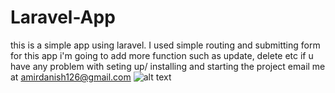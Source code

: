 # Laravel-App
this is a simple app using laravel. I used simple routing and submitting form for this app 
i'm going to add more function such as update, delete etc
if u have any problem with seting up/ installing and starting the project email me at amirdanish126@gmail.com
![alt text](https://raw.githubusercontent.com/username/projectname/branch/path/to/img.png)

